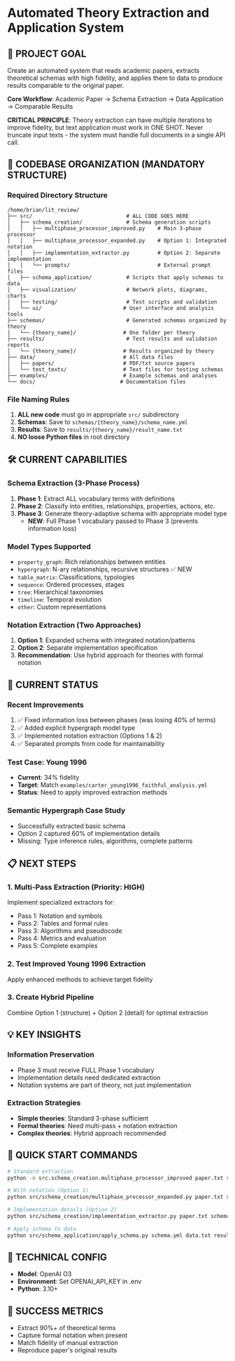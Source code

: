 # Automated Theory Extraction and Application System

## 🎯 **PROJECT GOAL**
Create an automated system that reads academic papers, extracts theoretical schemas with high fidelity, and applies them to data to produce results comparable to the original paper.

**Core Workflow**: Academic Paper → Schema Extraction → Data Application → Comparable Results

**CRITICAL PRINCIPLE**: Theory extraction can have multiple iterations to improve fidelity, but text application must work in ONE SHOT. Never truncate input texts - the system must handle full documents in a single API call.

## 📂 **CODEBASE ORGANIZATION** (MANDATORY STRUCTURE)

### **Required Directory Structure**
```
/home/brian/lit_review/
├── src/                              # ALL CODE GOES HERE
│   ├── schema_creation/              # Schema generation scripts
│   │   ├── multiphase_processor_improved.py    # Main 3-phase processor
│   │   ├── multiphase_processor_expanded.py    # Option 1: Integrated notation
│   │   ├── implementation_extractor.py         # Option 2: Separate implementation
│   │   └── prompts/                            # External prompt files
│   ├── schema_application/           # Scripts that apply schemas to data  
│   ├── visualization/                # Network plots, diagrams, charts
│   ├── testing/                      # Test scripts and validation
│   └── ui/                          # User interface and analysis tools
├── schemas/                          # Generated schemas organized by theory
│   └── {theory_name}/               # One folder per theory
├── results/                          # Test results and validation reports
│   └── {theory_name}/               # Results organized by theory
├── data/                            # All data files
│   ├── papers/                      # PDF/txt source papers
│   └── test_texts/                  # Text files for testing schemas
├── examples/                        # Example schemas and analyses
└── docs/                           # Documentation files
```

### **File Naming Rules**
1. **ALL new code** must go in appropriate `src/` subdirectory
2. **Schemas**: Save to `schemas/{theory_name}/schema_name.yml`
3. **Results**: Save to `results/{theory_name}/result_name.txt`
4. **NO loose Python files** in root directory

## 🛠️ **CURRENT CAPABILITIES**

### **Schema Extraction** (3-Phase Process)
1. **Phase 1**: Extract ALL vocabulary terms with definitions
2. **Phase 2**: Classify into entities, relationships, properties, actions, etc.
3. **Phase 3**: Generate theory-adaptive schema with appropriate model type
   - **NEW**: Full Phase 1 vocabulary passed to Phase 3 (prevents information loss)

### **Model Types Supported**
- `property_graph`: Rich relationships between entities
- `hypergraph`: N-ary relationships, recursive structures ✅ NEW
- `table_matrix`: Classifications, typologies
- `sequence`: Ordered processes, stages
- `tree`: Hierarchical taxonomies
- `timeline`: Temporal evolution
- `other`: Custom representations

### **Notation Extraction** (Two Approaches)
1. **Option 1**: Expanded schema with integrated notation/patterns
2. **Option 2**: Separate implementation specification
3. **Recommendation**: Use hybrid approach for theories with formal notation

## 🔄 **CURRENT STATUS**

### **Recent Improvements**
1. ✅ Fixed information loss between phases (was losing 40% of terms)
2. ✅ Added explicit hypergraph model type
3. ✅ Implemented notation extraction (Options 1 & 2)
4. ✅ Separated prompts from code for maintainability

### **Test Case: Young 1996**
- **Current**: 34% fidelity 
- **Target**: Match `examples/carter_young1996_faithful_analysis.yml`
- **Status**: Need to apply improved extraction methods

### **Semantic Hypergraph Case Study**
- Successfully extracted basic schema
- Option 2 captured 60% of implementation details
- Missing: Type inference rules, algorithms, complete patterns

## 📋 **NEXT STEPS**

### **1. Multi-Pass Extraction** (Priority: HIGH)
Implement specialized extractors for:
- Pass 1: Notation and symbols
- Pass 2: Tables and formal rules  
- Pass 3: Algorithms and pseudocode
- Pass 4: Metrics and evaluation
- Pass 5: Complete examples

### **2. Test Improved Young 1996 Extraction**
Apply enhanced methods to achieve target fidelity

### **3. Create Hybrid Pipeline**
Combine Option 1 (structure) + Option 2 (detail) for optimal extraction

## 💡 **KEY INSIGHTS**

### **Information Preservation**
- Phase 3 must receive FULL Phase 1 vocabulary
- Implementation details need dedicated extraction
- Notation systems are part of theory, not just implementation

### **Extraction Strategies**
- **Simple theories**: Standard 3-phase sufficient
- **Formal theories**: Need multi-pass + notation extraction
- **Complex theories**: Hybrid approach recommended

## 🚀 **QUICK START COMMANDS**

```bash
# Standard extraction
python -m src.schema_creation.multiphase_processor_improved paper.txt schemas/theory/schema.yml

# With notation (Option 1)
python src/schema_creation/multiphase_processor_expanded.py paper.txt schemas/theory/expanded.yml

# Implementation details (Option 2)
python src/schema_creation/implementation_extractor.py paper.txt schemas/theory/implementation.yml

# Apply schema to data
python src/schema_application/apply_schema.py schema.yml data.txt results/output.yml
```

## 📐 **TECHNICAL CONFIG**
- **Model**: OpenAI O3
- **Environment**: Set OPENAI_API_KEY in .env
- **Python**: 3.10+

## 🎯 **SUCCESS METRICS**
- Extract 90%+ of theoretical terms
- Capture formal notation when present
- Match fidelity of manual extraction
- Reproduce paper's original results